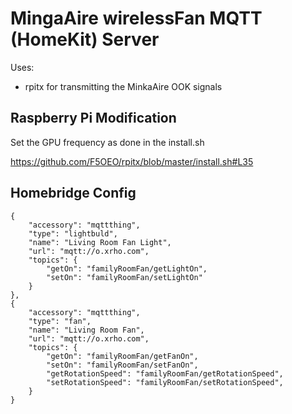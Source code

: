 # MingaAire wirelessFan MQTT (HomeKit) Server

Uses:
* rpitx for transmitting the MinkaAire OOK signals

## Raspberry Pi Modification

Set the GPU frequency as done in the install.sh

https://github.com/F5OEO/rpitx/blob/master/install.sh#L35

## Homebridge Config

```
{
	"accessory": "mqttthing",
	"type": "lightbuld",
	"name": "Living Room Fan Light",
	"url": "mqtt://o.xrho.com",
	"topics": {
		"getOn": "familyRoomFan/getLightOn",
		"setOn": "familyRoomFan/setLightOn"
	}
},
{
	"accessory": "mqttthing",
	"type": "fan",
	"name": "Living Room Fan",
	"url": "mqtt://o.xrho.com",
	"topics": {
		"getOn": "familyRoomFan/getFanOn",
		"setOn": "familyRoomFan/setFanOn",
		"getRotationSpeed": "familyRoomFan/getRotationSpeed",
		"setRotationSpeed": "familyRoomFan/setRotationSpeed",
	}
}
```
